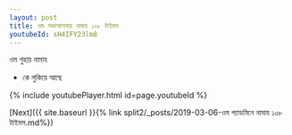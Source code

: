 ```yaml
---
layout: post
title: ওম সভাআপনায় নামায ১০৮ টাইমস
youtubeId: sH4IFY23lm8
---
```

 
 
 ওম গুহায় নামায  
 
 -  কে লুকিয়ে আছে 
 
  
 
  
 
 
 
 
 
 


{% include youtubePlayer.html id=page.youtubeId %}
 
[Next]({{ site.baseurl }}{% link  split2/_posts/2019-03-06-ওম প্যাডমিনে নামায ১০৮ টাইমস.md%})
 

